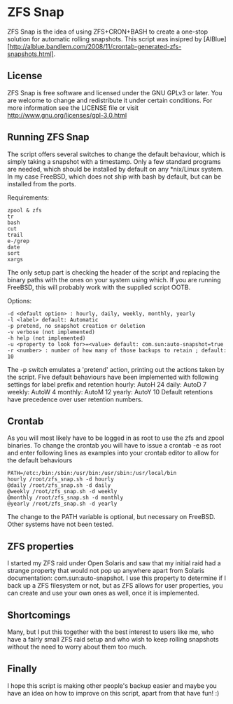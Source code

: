 # ZFS Snap 

ZFS Snap is the idea of using ZFS+CRON+BASH to create a one-stop solution for automatic rolling snapshots.
This script was insipred by [AlBlue][http://alblue.bandlem.com/2008/11/crontab-generated-zfs-snapshots.html].

## License

ZFS Snap is free software and licensed under the GNU GPLv3 or later. You
are welcome to change and redistribute it under certain conditions. For more
information see the LICENSE file or visit http://www.gnu.org/licenses/gpl-3.0.html


## Running ZFS Snap


The script offers several switches to change the default behaviour, which is simply taking a snapshot with a timestamp.
Only a few standard programs are needed, which should be installed by default on any \*nix/Linux system. In my case
FreeBSD, which does not ship with bash by default, but can be installed from the ports.

Requirements:

```
zpool & zfs
tr
bash
cut
trail
e-/grep
date
sort
xargs
```

The only setup part is checking the header of the script and replacing the binary paths with the ones on your system using which. 
If you are running FreeBSD, this will probably work with the supplied script OOTB.

Options:

```
-d <default option> : hourly, daily, weekly, monthly, yearly
-l <label> default: Automatic
-p pretend, no snapshot creation or deletion
-v verbose (not implemented)
-h help (not implemented)
-u <property to look for>=<value> default: com.sun:auto-snapshot=true
-r <number> : number of how many of those backups to retain ; default: 10
```

The -p switch emulates a 'pretend' action, printing out the actions taken by the script.
Five default behaviours have been implemented with following settings for label prefix and retention
hourly: AutoH 24 
daily: AutoD 7
weekly: AutoW 4
monthly: AutoM 12
yearly: AutoY 10
Default retentions have precedence over user retention numbers.

## Crontab

As you will most likely have to be logged in as root to use the zfs and zpool binaries. To change the crontab you will have to issue a
crontab -e
as root and enter following lines as  examples into your crontab editor to allow for the default behaviours

```
PATH=/etc:/bin:/sbin:/usr/bin:/usr/sbin:/usr/local/bin
hourly /root/zfs_snap.sh -d hourly
@daily /root/zfs_snap.sh -d daily
@weekly /root/zfs_snap.sh -d weekly
@monthly /root/zfs_snap.sh -d monthly
@yearly /root/zfs_snap.sh -d yearly
```
The change to the PATH variable is optional, but necessary on FreeBSD. Other systems have not been tested.

## ZFS properties

I started my ZFS raid under Open Solaris and saw that my initial raid had a strange property that would
 not pop up anywhere apart from Solaris documentation: com.sun:auto-snapshot.
I use this property to determine if I back up a ZFS filesystem or not, but as ZFS allows for user properties,
you can create and use your own ones as well, once it is implemented. 


## Shortcomings

Many, but I put this together with the best interest to users like me, who have a fairly small ZFS raid setup and who wish to keep
rolling snapshots without the need to worry about them too much.

## Finally

I hope this script is making other people's backup easier and maybe you have an idea on how to improve on this script, apart from that have fun! :)
